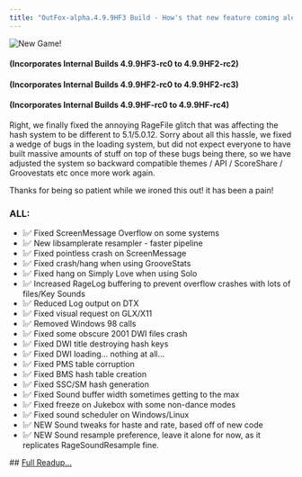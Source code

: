 ```yaml
---
title: "OutFox-alpha.4.9.9HF3 Build - How's that new feature coming along?"
---
```

![New Game!](https://user-images.githubusercontent.com/11047768/128260941-a55ffd0a-6869-4d31-ada4-fecf8ea89de0.png)


#### (Incorporates Internal Builds 4.9.9HF3-rc0 to 4.9.9HF2-rc2)
#### (Incorporates Internal Builds 4.9.9HF2-rc0 to 4.9.9HF2-rc3)
#### (Incorporates Internal Builds 4.9.9HF-rc0 to 4.9.9HF-rc4)

Right, we finally fixed the annoying RageFile glitch that was affecting the hash system to be different to 5.1/5.0.12. Sorry about all this hassle, we fixed a wedge of bugs in the loading system, but did not expect everyone to have built massive amounts of stuff on top of these bugs being there, so we have adjusted the system so backward compatible themes / API / ScoreShare / Groovestats etc once more work again.

Thanks for being so patient while we ironed this out! it has been a pain!

### **ALL:**
* ❕✅ Fixed ScreenMessage Overflow on some systems
* ❕✅ New libsamplerate resampler - faster pipeline
* ❕✅ Fixed pointless crash on ScreenMessage
* ❕✅ Fixed crash/hang when using GrooveStats
* ❕✅ Fixed hang on Simply Love when using Solo
* ❕✅ Increased RageLog buffering to prevent overflow crashes with lots of files/Key Sounds
* ❕✅ Reduced Log output on DTX
* ❕✅ Fixed visual request on GLX/X11
* ❕✅ Removed Windows 98 calls
* ❕✅ Fixed some obscure 2001 DWI files crash
* ❕✅ Fixed DWI title destroying hash keys
* ❕✅ Fixed DWI loading... nothing at all...
* ❕✅ Fixed PMS table corruption
* ❕✅ Fixed BMS hash table creation
* ❕✅ Fixed SSC/SM hash generation
* ❕✅ Fixed Sound buffer width sometimes getting to the max
* ❕✅ Fixed freeze on Jukebox with some non-dance modes
* ❕✅ Fixed sound scheduler on Windows/Linux
* ❕✅ NEW Sound tweaks for haste and rate, based off of new code
* ❕✅ NEW Sound resample preference, leave it alone for now, as it replicates RageSoundResample fine.

## [Full Readup...](BuildChangeLogs.html?Version=OUTFOX4.9.9HF)